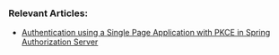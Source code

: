 
### Relevant Articles:
- [Authentication using a Single Page Application with PKCE in Spring Authorization Server]()
